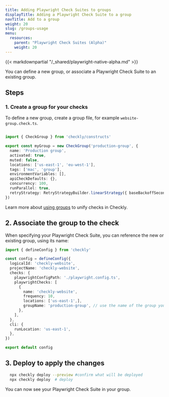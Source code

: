 ```yaml
---
title: Adding Playwright Check Suites to groups
displayTitle: Adding a Playwright Check Suite to a group
navTitle: Add to a group
weight: 20
slug: /groups-usage
menu:
  resources:
    parent: "Playwright Check Suites (Alpha)"
    weight: 20
---
```


{{< markdownpartial "/_shared/playwright-native-alpha.md" >}}

You can define a new group, or associate a Playwright Check Suite to an existing group.

## Steps

### 1. Create a group for your checks

To define a new group, create a group file, for example `website-group.check.ts`.

```typescript {title="website-group.check.ts"}

import { CheckGroup } from 'checkly/constructs'

export const myGroup = new CheckGroup('production-group', {
  name: 'Production group',
  activated: true,
  muted: false,
  locations: ['us-east-1', 'eu-west-1'],
  tags: ['mac', 'group'],
  environmentVariables: [],
  apiCheckDefaults: {},
  concurrency: 100,
  runParallel: true,
  retryStrategy: RetryStrategyBuilder.linearStrategy({ baseBackoffSeconds: 30, maxRetries: 2, sameRegion: false }),
})
```

Learn more about [using groups](https://www.checklyhq.com/docs/cli/constructs-reference/#checkgroup) to unify checks in Checkly.

## 2. Associate the group to the check

When specifying your Playwright Check Suite, you can reference the new or existing group, using its name:

  ```typescript {title="checkly.config.ts"}
  import { defineConfig } from 'checkly'

  const config = defineConfig({
    logicalId: 'checkly-website',
    projectName: 'checkly-website',
    checks: {
      playwrightConfigPath: './playwright.config.ts',
      playwrightChecks: [
        {
          name: 'checkly-website',
          frequency: 10,
          locations: ['us-east-1',],
          groupName: 'production-group', // use the name of the group you created
        },
      ],
    },
    cli: {
      runLocation: 'us-east-1',
    },
  })

  export default config
  ```

## 3. Deploy to apply the changes

```bash {title="Terminal"}
  npx checkly deploy --preview #confirm what will be deployed
  npx checkly deploy  # deploy
```

You can now see your Playwright Check Suite in your group.
